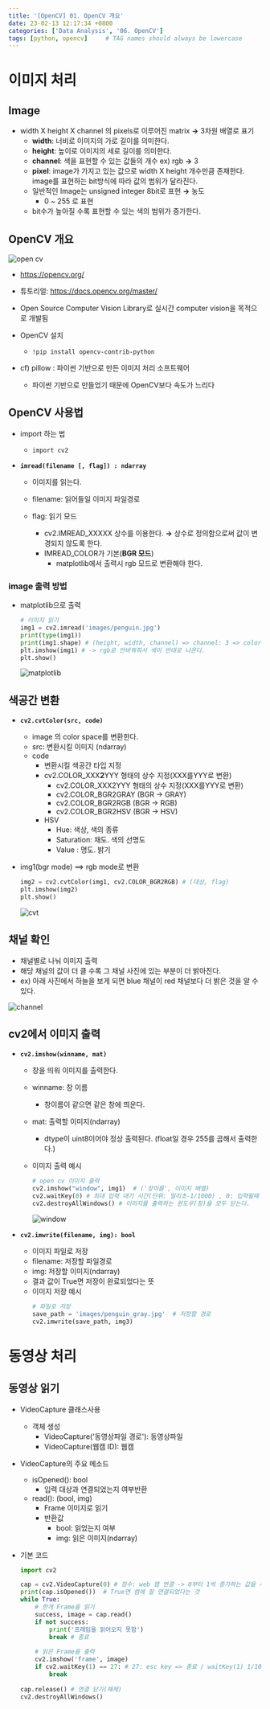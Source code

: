 ```yaml
---
title: '[OpenCV] 01. OpenCV 개요'
date: 23-02-13 12:17:34 +0800
categories: ['Data Analysis', '06. OpenCV']
tags: [python, opencv]     # TAG names should always be lowercase
---
```


# 이미지 처리

## Image
- width X height X channel 의 pixels로 이루어진 matrix **&rarr;** 3차원 배열로 표기
    - **width**: 너비로 이미지의 가로 길이를 의미한다.
    - **height**: 높이로 이미지의 세로 길이를 의미한다.
    - **channel**: 색을 표현할 수 있는 값들의 개수 ex) rgb **&rarr;** 3
    - **pixel**: image가 가지고 있는 값으로 width X height 개수만큼 존재한다. image를 표현하는 bit방식에 따라 값의 범위가 달라진다.
    - 일반적인 Image는 unsigned integer 8bit로 표현 **&rarr;** 농도
        - 0 ~ 255 로 표현
    - bit수가 높아질 수록 표현할 수 있는 색의 범위가 증가한다.

## OpenCV 개요
![open cv](../../../assets/img/playdata/06_open_cv/01-01.png)

- <https://opencv.org/>
- 튜토리얼: <https://docs.opencv.org/master/>
- Open Source Computer Vision Library로 실시간 computer vision을 목적으로 개발됨
- OpenCV 설치
    - `!pip install opencv-contrib-python`

- cf) pillow : 파이썬 기반으로 만든 이미지 처리 소프트웨어
    - 파이썬 기반으로 만들었기 때문에 OpenCV보다 속도가 느리다


## OpenCV 사용법
- import 하는 법
    -  `import cv2`

- **`imread(filename [, flag]) : ndarray`**
    - 이미지를 읽는다.

    - filename: 읽어들일 이미지 파일경로
    - flag: 읽기 모드
        - cv2.IMREAD_XXXXX 상수를 이용한다.  **&rarr;** 상수로 정의함으로써 값이 변경되지 않도록 한다.
        - IMREAD_COLOR가 기본(**BGR 모드**)
            - matplotlib에서 출력시 rgb 모드로 변환해야 한다.
### image 출력 방법
- matplotlib으로 출력
    ```python
    # 이미지 읽기
    img1 = cv2.imread('images/penguin.jpg')
    print(type(img1))
    print(img1.shape) # (height, width, channel) => channel: 3 => color, 1 => grayscale(흑백)
    plt.imshow(img1) # -> rgb로 안바꿔줘서 색이 반대로 나온다.
    plt.show()
    ```

    ![matplotlib](../../../assets/img/playdata/06_open_cv/01-02.png)



## 색공간 변환
- **`cv2.cvtColor(src, code)`**
    - image 의 color space를 변환한다. 
    - src: 변환시킬 이미지 (ndarray)
    - code
        - 변환시킬 색공간 타입 지정
        - cv2.COLOR_XXX**2**YYY 형태의 상수 지정(XXX를YYY로 변환)
            - cv2.COLOR_XXX2YYY 형태의 상수 지정(XXX를YYY로 변환)
            - cv2.COLOR_BGR2GRAY (BGR -> GRAY)
            - cv2.COLOR_BGR2RGB (BGR -> RGB)
            - cv2.COLOR_BGR2HSV (BGR -> HSV)
        - HSV
            - Hue: 색상, 색의 종류
            - Saturation: 채도. 색의 선명도
            - Value : 명도. 밝기
    
- img1(bgr mode) ==> rgb mode로 변환
    ```python
    img2 = cv2.cvtColor(img1, cv2.COLOR_BGR2RGB) # (대상, flag)
    plt.imshow(img2)
    plt.show()
    ```

    ![cvt](../../../assets/img/playdata/06_open_cv/01-04.png)

## 채널 확인
- 채널별로 나눠 이미지 출력
- 해당 채널의 값이 더 클 수록 그 채널 사진에 있는 부분이 더 밝아진다.
- ex) 아래 사진에서 하늘을 보게 되면 blue 채널이 red 채널보다 더 밝은 것을 알 수 있다.

![channel](../../../assets/img/playdata/06_open_cv/01-05.png)


## cv2에서 이미지 출력
- **`cv2.imshow(winname, mat)`**
    - 창을 띄워 이미지를 출력한다.
    - winname: 창 이름
        - 창이름이 같으면 같은 창에 띄운다.
    - mat: 출력할 이미지(ndarray)
        - dtype이 uint8이어야 정상 출력된다. (float일 경우 255를 곱해서 출력한다.)
    - 이미지 출력 예시
        ```python
        # open cv 이미지 출력
        cv2.imshow("window", img1)  # ('창이름', 이미지 배열)
        cv2.waitKey(0) # 최대 입력 대기 시간(단위: 밀리초-1/1000) , 0: 입력될때 까지 대기
        cv2.destroyAllWindows() # 이미지를 출력하는 윈도우(창)을 모두 닫는다.
        ```

        ![window](../../../assets/img/playdata/06_open_cv/01-03.png)


- **`cv2.imwrite(filename, img): bool`**
    - 이미지 파일로 저장
    - filename: 저장할 파일경로
    - img: 저장할 이미지(ndarray)
    - 결과 값이 True면 저장이 완료되었다는 뜻
    - 이미지 저장 예시
        ```python
        # 파일로 저장
        save_path = 'images/penguin_gray.jpg'  # 저장할 경로
        cv2.imwrite(save_path, img3)
        ```


# 동영상 처리

## 동영상 읽기
- VideoCapture 클래스사용
    - 객체 생성
        - VideoCapture('동영상파일 경로'): 동영상파일
        - VideoCapture(웹캠 ID): 웹캠
- VideoCapture의 주요 메소드
    - isOpened(): bool
        - 입력 대상과 연결되었는지 여부반환
    - read(): (bool, img)
        - Frame 이미지로 읽기
        - 반환값
            - bool: 읽었는지 여부
            - img: 읽은 이미지(ndarray)

- 기본 코드
    ```python
    import cv2

    cap = cv2.VideoCapture(0) # 정수: web 캠 연결 -> 0부터 1씩 증가하는 값을 사용, 웹캠이 여러개인 경우 지정
    print(cap.isOpened())  # True면 캠에 잘 연결되었다는 것
    while True:
        # 한개 Frame을 읽기
        success, image = cap.read()
        if not success:
            print('프레임을 읽어오지 못함')
            break # 종료
            
        # 읽은 Frame을 출력
        cv2.imshow('frame', image)
        if cv2.waitKey(1) == 27: # 27: esc key => 종료 / waitKey(1) 1/1000초
            break
        
    cap.release() # 연결 닫기(해제)
    cv2.destroyAllWindows()
    ```
